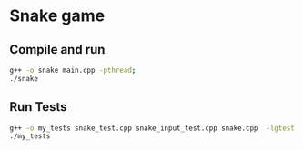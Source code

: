 # Snake game

## Compile and run
```bash
g++ -o snake main.cpp -pthread;
./snake
```



## Run Tests
```bash
g++ -o my_tests snake_test.cpp snake_input_test.cpp snake.cpp  -lgtest -lgtest_main -pthread;
./my_tests
```
